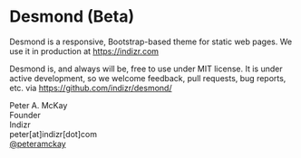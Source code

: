 # Desmond (Beta)

Desmond is a responsive, Bootstrap-based theme for static web pages. We use it in production at https://indizr.com

Desmond is, and always will be, free to use under MIT license. It is under active development, so we welcome feedback, pull requests, bug reports, etc. via https://github.com/indizr/desmond/

Peter A. McKay    
Founder   
Indizr    
peter[at]indizr[dot]com     
<a href="https://twitter.com/peteramckay">@peteramckay</a>		
